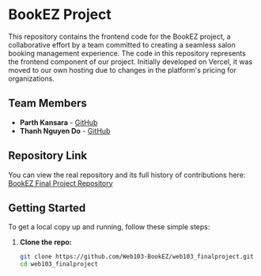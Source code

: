 # BookEZ Project

This repository contains the frontend code for the BookEZ project, a collaborative effort by a team committed to creating a seamless salon booking management experience. The code in this repository represents the frontend component of our project. Initially developed on Vercel, it was moved to our own hosting due to changes in the platform's pricing for organizations.

## Team Members

- **Parth Kansara** - [GitHub](https://github.com/parthskansara)
- **Thanh Nguyen Do** - [GitHub](https://github.com/drakenevadie19)

## Repository Link

You can view the real repository and its full history of contributions here: [BookEZ Final Project Repository](https://github.com/Web103-BookEZ/web103_finalproject)

## Getting Started

To get a local copy up and running, follow these simple steps:

1. **Clone the repo:**
   ```bash
   git clone https://github.com/Web103-BookEZ/web103_finalproject.git
   cd web103_finalproject
